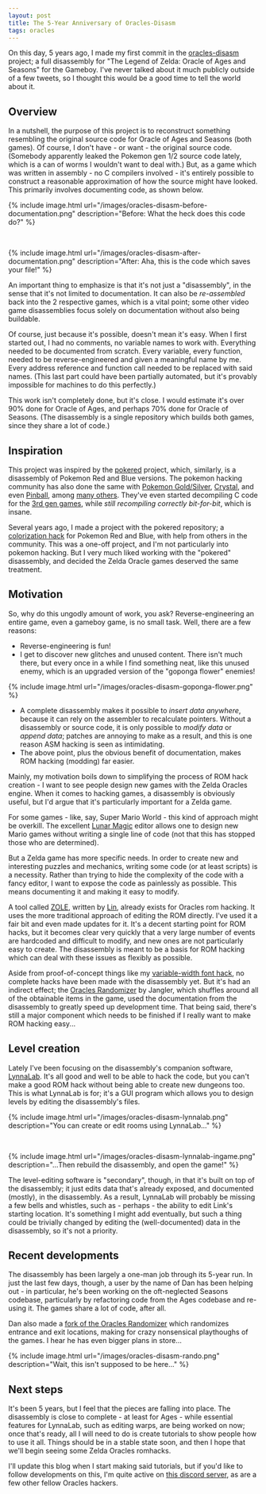 ```yaml
---
layout: post
title: The 5-Year Anniversary of Oracles-Disasm
tags: oracles
---
```


On this day, 5 years ago, I made my first commit in the
[oracles-disasm](https://github.com/Drenn1/oracles-disasm) project; a full
disassembly for "The Legend of Zelda: Oracle of Ages and Seasons" for the
Gameboy. I've never talked about it much publicly outside of a few tweets, so
I thought this would be a good time to tell the world about it.

## Overview

In a nutshell, the purpose of this project is to reconstruct something
resembling the original source code for Oracle of Ages and Seasons (both games).
Of course, I don't have - or want - the original source code. (Somebody
apparently leaked the Pokemon gen 1/2 source code lately, which is a can of
worms I wouldn't want to deal with.) But, as a game which was written in
assembly - no C compilers involved - it's entirely possible to construct
a reasonable approximation of how the source might have looked. This primarily
involves documenting code, as shown below.

{% include image.html url="/images/oracles-disasm-before-documentation.png"
description="Before: What the heck does this code do?" %}

<br>

{% include image.html url="/images/oracles-disasm-after-documentation.png"
description="After: Aha, this is the code which saves your file!" %}

An important thing to emphasize is that it's not just a "disassembly", in the
sense that it's not limited to documentation. It can also be _re-assembled_ back
into the 2 respective games, which is a vital point; some other video game
disassemblies focus solely on documentation without also being buildable.

Of course, just because it's possible, doesn't mean it's easy. When I first
started out, I had no comments, no variable names to work with. Everything
needed to be documented from scratch. Every variable, every function, needed to
be reverse-engineered and given a meaningful name by me. Every address reference
and function call needed to be replaced with said names. (This last part could
have been partially automated, but it's provably impossible for machines to do
this perfectly.)

This work isn't completely done, but it's close. I would estimate it's over 90%
done for Oracle of Ages, and perhaps 70% done for Oracle of Seasons. (The
disassembly is a single repository which builds both games, since they share
a lot of code.)

## Inspiration

This project was inspired by the
[pokered](https://github.com/pret/pokered/) project, which, similarly, is
a disassembly of Pokemon Red and Blue versions. The pokemon hacking community
has also done the same with
[Pokemon Gold/Silver](https://github.com/pret/pokegold),
[Crystal](https://github.com/pret/pokecrystal), and even
[Pinball](https://github.com/pret/pokepinball), among
[many others](https://github.com/pret). They've even started decompiling C code
for the [3rd gen games](https://github.com/pret/pokeruby), while _still
recompiling correctly bit-for-bit_, which is insane.

Several years ago, I made a project with the pokered repository; a [colorization
hack](http://www.romhacking.net/hacks/1385/) for Pokemon Red and Blue, with help
from others in the community. This was a one-off project, and I'm not
particularly into pokemon hacking. But I very much liked working with the
"pokered" disassembly, and decided the Zelda Oracle games deserved the same
treatment.

## Motivation

So, why do this ungodly amount of work, you ask? Reverse-engineering an entire
game, even a gameboy game, is no small task. Well, there are a few reasons:

* Reverse-engineering is fun!
* I get to discover new glitches and unused content. There isn't much there, but
  every once in a while I find something neat, like this unused enemy, which is
  an upgraded version of the "goponga flower" enemies!

{% include image.html url="/images/oracles-disasm-goponga-flower.png" %}

* A complete disassembly makes it possible to _insert data anywhere_, because it
  can rely on the assembler to recalculate pointers. Without a disassembly or
  source code, it is only possible to _modify data_ or _append data_; patches
  are annoying to make as a result, and this is one reason ASM hacking is seen
  as intimidating.
* The above point, plus the obvious benefit of documentation, makes ROM hacking
  (modding) far easier.

Mainly, my motivation boils down to simplifying the process of ROM hack creation
\- I want to see people design new games with the Zelda Oracles engine.  When it
comes to hacking games, a disassembly is obviously useful, but I'd argue that
it's particularly important for a Zelda game.

For some games - like, say, Super Mario World - this kind of approach might be
overkill. The excellent [Lunar Magic](https://fusoya.eludevisibility.org/lm/)
editor allows one to design new Mario games without writing a single line of
code (not that this has stopped those who are determined).

But a Zelda game has more specific needs. In order to create new and interesting
puzzles and mechanics, writing some code (or at least scripts) is a necessity.
Rather than trying to hide the complexity of the code with a fancy editor,
I want to expose the code as painlessly as possible. This means documenting it
and making it easy to modify.

A tool called [ZOLE](https://github.com/Drenn1/ZOLE-4.5/releases), written by
[Lin](http://github.com/lin20), already exists for Oracles rom hacking. It uses
the more traditional approach of editing the ROM directly. I've used it a fair
bit and even made updates for it. It's a decent starting point for ROM hacks,
but it becomes clear very quickly that a very large number of events are
hardcoded and difficult to modify, and new ones are not particularly easy to
create. The disassembly is meant to be a basis for ROM hacking which can deal
with these issues as flexibly as possible.

Aside from proof-of-concept things like my [variable-width font
hack](http://www.romhacking.net/hacks/2934/), no complete hacks have been made
with the disassembly yet. But it's had an indirect effect; the [Oracles
Randomizer](https://github.com/jangler/oracles-randomizer/releases) by Jangler,
which shuffles around all of the obtainable items in the game, used the
documentation from the disassembly to greatly speed up development time. That
being said, there's still a major component which needs to be finished if
I really want to make ROM hacking easy...

## Level creation

Lately I've been focusing on the disassembly's companion software,
[LynnaLab](https://github.com/drenn1/lynnalab). It's all good and well to be
able to hack the code, but you can't make a good ROM hack without being able to
create new dungeons too. This is what LynnaLab is for; it's a GUI program which
allows you to design levels by editing the disassembly's files.

{% include image.html url="/images/oracles-disasm-lynnalab.png"
description="You can create or edit rooms using LynnaLab..." %}

<br>

{% include image.html url="/images/oracles-disasm-lynnalab-ingame.png"
description="...Then rebuild the disassembly, and open the game!" %}

The level-editing software is "secondary", though, in that it's built on top of
the disassembly; it just edits data that's already exposed, and documented
(mostly), in the disassembly. As a result, LynnaLab will probably be missing
a few bells and whistles, such as - perhaps - the ability to edit Link's
starting location. It's something I might add eventually, but such a thing could
be trivially changed by editing the (well-documented) data in the disassembly,
so it's not a priority.

## Recent developments

The disassembly has been largely a one-man job through its 5-year run. In just
the last few days, though, a user by the name of Dan has been helping out - in
particular, he's been working on the oft-neglected Seasons codebase,
particularly by refactoring code from the Ages codebase and re-using it. The
games share a lot of code, after all.

Dan also made a [fork of the Oracles
Randomizer](https://github.com/vinheim3/oracles-randomizer/releases) which
randomizes entrance and exit locations, making for crazy nonsensical playthoughs
of the games. I hear he has even bigger plans in store...

{% include image.html url="/images/oracles-disasm-rando.png"
description="Wait, this isn't supposed to be here..." %}

## Next steps

It's been 5 years, but I feel that the pieces are falling into place. The
disassembly is close to complete \- at least for Ages - while essential features
for LynnaLab, such as editing warps, are being worked on now; once that's
ready, all I will need to do is create tutorials to show people how to use it
all. Things should be in a stable state soon, and then I hope that we'll begin
seeing some Zelda Oracles romhacks.

I'll update this blog when I start making said tutorials, but if you'd like to
follow developments on this, I'm quite active on [this discord
server](https://discord.gg/wCpPPNZ), as are a few other fellow Oracles hackers.
